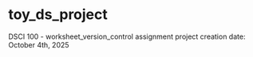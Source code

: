 # toy_ds_project
DSCI 100 - worksheet_version_control assignment
project creation date: October 4th, 2025
